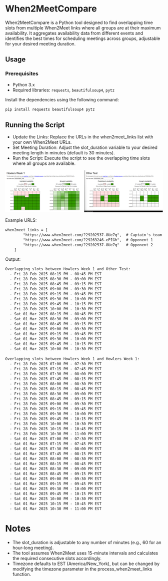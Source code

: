 # When2MeetCompare

When2MeetCompare is a Python tool designed to find overlapping time slots from multiple When2Meet links where all groups are at their maximum availability. It aggregates availability data from different events and identifies the best times for scheduling meetings across groups, adjustable for your desired meeting duration.

## Usage

### Prerequisites
- Python 3.x
- Required libraries: `requests`, `beautifulsoup4`, `pytz`

Install the dependencies using the following command:
```bash
pip install requests beautifulsoup4 pytz
```
## Running the Script
- Update the Links: Replace the URLs in the when2meet_links list with your own When2Meet URLs.
- Set Meeting Duration: Adjust the slot_duration variable to your desired meeting length in minutes (default is 30 minutes).
- Run the Script: Execute the script to see the overlapping time slots where all groups are available.

![Example](https://raw.githubusercontent.com/Inphidel/When2MeetCompare/main/Compare.png)

Example URLS:
```
when2meet_links = [
        "https://www.when2meet.com/?29202537-8Ue7q",  # Captain's team
        "https://www.when2meet.com/?29263246-ePIGh",  # Opponent 1
        "https://www.when2meet.com/?29202537-8Ue7q"   # Opponent 2
    ]
```
Output:
```
Overlapping slots between Howlers Week 1 and Other Test:
  - Fri 28 Feb 2025 08:15 PM - 08:45 PM EST
  - Fri 28 Feb 2025 08:30 PM - 09:00 PM EST
  - Fri 28 Feb 2025 08:45 PM - 09:15 PM EST
  - Fri 28 Feb 2025 09:00 PM - 09:30 PM EST
  - Fri 28 Feb 2025 09:15 PM - 09:45 PM EST
  - Fri 28 Feb 2025 09:30 PM - 10:00 PM EST
  - Fri 28 Feb 2025 09:45 PM - 10:15 PM EST
  - Fri 28 Feb 2025 10:00 PM - 10:30 PM EST
  - Sat 01 Mar 2025 08:15 PM - 08:45 PM EST
  - Sat 01 Mar 2025 08:30 PM - 09:00 PM EST
  - Sat 01 Mar 2025 08:45 PM - 09:15 PM EST
  - Sat 01 Mar 2025 09:00 PM - 09:30 PM EST
  - Sat 01 Mar 2025 09:15 PM - 09:45 PM EST
  - Sat 01 Mar 2025 09:30 PM - 10:00 PM EST
  - Sat 01 Mar 2025 09:45 PM - 10:15 PM EST
  - Sat 01 Mar 2025 10:00 PM - 10:30 PM EST

Overlapping slots between Howlers Week 1 and Howlers Week 1:
  - Fri 28 Feb 2025 07:00 PM - 07:30 PM EST
  - Fri 28 Feb 2025 07:15 PM - 07:45 PM EST
  - Fri 28 Feb 2025 07:30 PM - 08:00 PM EST
  - Fri 28 Feb 2025 07:45 PM - 08:15 PM EST
  - Fri 28 Feb 2025 08:00 PM - 08:30 PM EST
  - Fri 28 Feb 2025 08:15 PM - 08:45 PM EST
  - Fri 28 Feb 2025 08:30 PM - 09:00 PM EST
  - Fri 28 Feb 2025 08:45 PM - 09:15 PM EST
  - Fri 28 Feb 2025 09:00 PM - 09:30 PM EST
  - Fri 28 Feb 2025 09:15 PM - 09:45 PM EST
  - Fri 28 Feb 2025 09:30 PM - 10:00 PM EST
  - Fri 28 Feb 2025 09:45 PM - 10:15 PM EST
  - Fri 28 Feb 2025 10:00 PM - 10:30 PM EST
  - Fri 28 Feb 2025 10:15 PM - 10:45 PM EST
  - Fri 28 Feb 2025 10:30 PM - 11:00 PM EST
  - Sat 01 Mar 2025 07:00 PM - 07:30 PM EST
  - Sat 01 Mar 2025 07:15 PM - 07:45 PM EST
  - Sat 01 Mar 2025 07:30 PM - 08:00 PM EST
  - Sat 01 Mar 2025 07:45 PM - 08:15 PM EST
  - Sat 01 Mar 2025 08:00 PM - 08:30 PM EST
  - Sat 01 Mar 2025 08:15 PM - 08:45 PM EST
  - Sat 01 Mar 2025 08:30 PM - 09:00 PM EST
  - Sat 01 Mar 2025 08:45 PM - 09:15 PM EST
  - Sat 01 Mar 2025 09:00 PM - 09:30 PM EST
  - Sat 01 Mar 2025 09:15 PM - 09:45 PM EST
  - Sat 01 Mar 2025 09:30 PM - 10:00 PM EST
  - Sat 01 Mar 2025 09:45 PM - 10:15 PM EST
  - Sat 01 Mar 2025 10:00 PM - 10:30 PM EST
  - Sat 01 Mar 2025 10:15 PM - 10:45 PM EST
  - Sat 01 Mar 2025 10:30 PM - 11:00 PM EST

```
# Notes
- The slot_duration is adjustable to any number of minutes (e.g., 60 for an hour-long meeting).
- The tool assumes When2Meet uses 15-minute intervals and calculates the required consecutive slots accordingly.
- Timezone defaults to EST (America/New_York), but can be changed by modifying the timezone parameter in the process_when2meet_links function.

